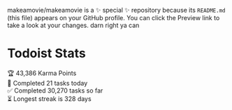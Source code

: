 makeamovie/makeamovie is a ✨ special ✨ repository because its `README.md` (this file) appears on your GitHub profile.
You can click the Preview link to take a look at your changes. darn right ya can

# Todoist Stats

<!-- TODO-IST:START -->
🏆  43,386 Karma Points           
🌸  Completed 21 tasks today           
✅  Completed 30,270 tasks so far           
⏳  Longest streak is 328 days
<!-- TODO-IST:END -->